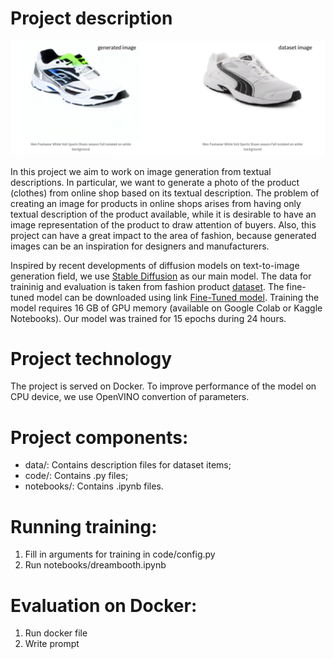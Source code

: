 # Project description
![alt text](/imgs/example.png "Generated image and real image")

In this project we aim to work on image generation from textual descriptions. In particular, we want to generate a photo of the product (clothes) from online shop based on its textual description. The problem of creating an image for products in online shops arises from having only textual description of the product available, while it is desirable to have an image representation of the product to draw attention of buyers. Also, this project can have a great impact to the area of fashion, because generated images can be an inspiration for designers and manufacturers. 

Inspired by recent developments of diffusion models on text-to-image generation field, we use [Stable Diffusion](https://huggingface.co/CompVis/stable-diffusion-v1-4) as our main model. The data for traininig and evaluation is taken from fashion product [dataset](https://www.kaggle.com/datasets/paramaggarwal/fashion-product-images-dataset). The fine-tuned model can be downloaded using link [Fine-Tuned model](https://drive.google.com/file/d/1h2AfpmAACvM3ShbuXHDP0MFKgI3hqQzF/view?usp=sharing). Training the model requires 16 GB of GPU memory (available on Google Colab or Kaggle Notebooks). Our model was trained for 15 epochs during 24 hours. 
 
# Project technology
The project is served on Docker. To improve performance of the model on CPU device, we use OpenVINO convertion of parameters. 

# Project components:
- data/: Contains description files for dataset items;
- code/: Contains .py files;
- notebooks/: Contains .ipynb files.

# Running training:
1. Fill in arguments for training in code/config.py
2. Run notebooks/dreambooth.ipynb

# Evaluation on Docker:
1. Run docker file
2. Write prompt
